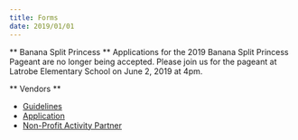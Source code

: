```yaml
---
title: Forms
date: 2019/01/01
---
```


** Banana Split Princess **
Applications for the 2019 Banana Split Princess Pageant are no longer being accepted. Please join us for the pageant at Latrobe Elementary School on June 2, 2019 at 4pm.

** Vendors **
- [Guidelines](https://bananasplitfest.com/2019-vendor-guidelines.pdf)
- [Application](https://bananasplitfest.com/2019-vendor-application.pdf)
- [Non-Profit Activity Partner](https://bananasplitfest.com/2019-nonprofit-activity-partner-application.pdf)